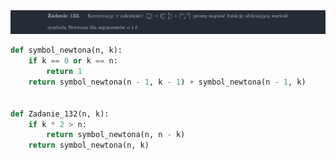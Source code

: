 <picture>
  <source srcset="../../srt/zbior_zadan/132.png" media="(prefers-color-scheme: light)">
  <source srcset="../../srt/zbior_zadan/black_132.png" media="(prefers-color-scheme: dark)">
  <img src="../../srt/zbior_zadan/black_132.png" alt="zadanie 132">
</picture>

```python
def symbol_newtona(n, k):
    if k == 0 or k == n:
        return 1
    return symbol_newtona(n - 1, k - 1) + symbol_newtona(n - 1, k)


def Zadanie_132(n, k):
    if k * 2 > n:
        return symbol_newtona(n, n - k)
    return symbol_newtona(n, k)



```
